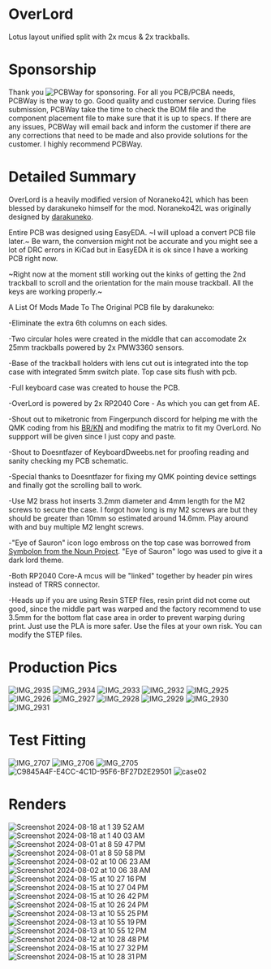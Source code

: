 # OverLord

Lotus layout unified split with 2x mcus & 2x trackballs.

# Sponsorship

Thank you ![PCBWay](https://github.com/user-attachments/assets/6f3bc12d-9a62-42ca-8eee-fdd73b5ef344) for sponsoring. For all you PCB/PCBA needs, PCBWay is the way to go. Good quality and customer service. During files submission, PCBWay take the time to check the BOM file and the component placement file to make sure that it is up to specs. If there are any issues, PCBWay will email back and inform the customer if there are any corrections that need to be made and also provide solutions for the customer. I highly recommend PCBWay. 


# Detailed Summary

OverLord is a heavily modified version of Noraneko42L which has been blessed by darakuneko himself for the mod. Noraneko42L was originally designed by [darakuneko](https://github.com/darakuneko/Noraneko/tree/main/noraneko42l).

Entire PCB was designed using EasyEDA. ~I will upload a convert PCB file later.~ Be warn, the conversion might not be accurate and you might see a lot of DRC errors in KiCad but in EasyEDA it is ok since I have a working PCB right now.

~Right now at the moment still working out the kinks of getting the 2nd trackball to scroll and the orientation for the main mouse trackball. All the keys are working properly.~

A List Of Mods Made To The Original PCB file by darakuneko:

-Eliminate the extra 6th columns on each sides.

-Two circular holes were created in the middle that can accomodate 2x 25mm trackballs powered by 2x PMW3360 sensors.

-Base of the trackball holders with lens cut out is integrated into the top case with integrated 5mm switch plate. Top case sits flush with pcb.

-Full keyboard case was created to house the PCB.

-OverLord is powered by 2x RP2040 Core - As which you can get from AE.

-Shout out to miketronic from Fingerpunch discord for helping me with the QMK coding from his [BR/KN](https://github.com/miketronic/brkn-keyboard) and modifing the matrix to fit my OverLord. No suppport will be given since I just copy and paste.

-Shout to Doesntfazer of KeyboardDweebs.net for proofing reading and sanity checking my PCB schematic.

-Special thanks to Doesntfazer for fixing my QMK pointing device settings and finally got the scrolling ball to work.

-Use M2 brass hot inserts 3.2mm diameter and 4mm length for the M2 screws to secure the case. I forgot how long is my M2 screws are but they should be greater than 10mm so estimated around 14.6mm. Play around with and buy multiple M2 lenght screws.

-"Eye of Sauron" icon logo embross on the top case was borrowed from [Symbolon from the Noun Project](https://thenounproject.com/icon/eye-of-sauron-1007756/). "Eye of Sauron" logo was used to give it a dark lord theme.

-Both RP2040 Core-A mcus will be "linked" together by header pin wires instead of TRRS connector.

-Heads up if you are using Resin STEP files, resin print did not come out good, since the middle part was warped and the factory recommend to use 3.5mm for the bottom flat case area in order to prevent warping during print. Just use the PLA is more safer. Use the files at your own risk. You can modify the STEP files.

# Production Pics
![IMG_2935](https://github.com/user-attachments/assets/1da241d4-54e2-401f-b791-bc9b68aad2a4)
![IMG_2934](https://github.com/user-attachments/assets/647acaec-8159-430f-b13a-d76f6e1fe1f6)
![IMG_2933](https://github.com/user-attachments/assets/c4356f1c-eaaf-44e8-ad73-be2031385a29)
![IMG_2932](https://github.com/user-attachments/assets/7aaf6300-788d-4f8f-a8ae-9dc21a8c248f)
![IMG_2925](https://github.com/user-attachments/assets/f2074fa6-50f8-43b0-bd2a-b366006c7960)
![IMG_2926](https://github.com/user-attachments/assets/5eb11ba6-ae19-4d4b-a194-34045df7f84a)
![IMG_2927](https://github.com/user-attachments/assets/12a6a1a3-c5bb-4e49-add8-b8f83245eb7f)
![IMG_2928](https://github.com/user-attachments/assets/2381b038-4e48-465b-936d-57c9c7905e73)
![IMG_2929](https://github.com/user-attachments/assets/0c5eb233-827a-4c14-9c21-08bf278f4b90)
![IMG_2930](https://github.com/user-attachments/assets/558dbc05-afa1-49bc-94e7-346e9ce1b917)
![IMG_2931](https://github.com/user-attachments/assets/d82417af-c64c-422a-bfb3-c41f0b6072d9)

# Test Fitting
![IMG_2707](https://github.com/user-attachments/assets/029263f2-cd57-474d-bc82-2caf53dad9ac)
![IMG_2706](https://github.com/user-attachments/assets/a9384805-8dea-4da3-90c1-0826b30a93cf)
![IMG_2705](https://github.com/user-attachments/assets/06e1bc89-0b4b-46f0-b3e3-8296902998e6)
![C9845A4F-E4CC-4C1D-95F6-BF27D2E29501](https://github.com/user-attachments/assets/a59a46ad-0cec-4963-8bf5-16d632aafb1a)
![case02](https://github.com/user-attachments/assets/41b77242-84e1-47c5-b268-4d8e64686faf)

# Renders

![Screenshot 2024-08-18 at 1 39 52 AM](https://github.com/user-attachments/assets/d226c8ea-a041-4107-967d-e291f5cce6a5)
![Screenshot 2024-08-18 at 1 40 03 AM](https://github.com/user-attachments/assets/c09dc3b3-35cf-40ec-8067-2123692cf95b)
![Screenshot 2024-08-01 at 8 59 47 PM](https://github.com/user-attachments/assets/22c92666-c021-4ffe-a35f-2ed77ccb87c3)
![Screenshot 2024-08-01 at 8 59 58 PM](https://github.com/user-attachments/assets/0ce3aff8-7f59-4940-824e-0c5b49a66487)
![Screenshot 2024-08-02 at 10 06 23 AM](https://github.com/user-attachments/assets/62f784b0-ee7d-405e-b139-8fa7f7711695)
![Screenshot 2024-08-02 at 10 06 38 AM](https://github.com/user-attachments/assets/b3ae3d2e-0daf-46f2-9845-2a7e8e2df206)
![Screenshot 2024-08-15 at 10 27 16 PM](https://github.com/user-attachments/assets/245341c7-bc2a-45bf-b4e2-53c78d1a7816)
![Screenshot 2024-08-15 at 10 27 04 PM](https://github.com/user-attachments/assets/c4c7ec3d-68b3-4fa5-9d3c-94c131aeae76)
![Screenshot 2024-08-15 at 10 26 42 PM](https://github.com/user-attachments/assets/718428db-7a09-4f6f-8711-cc589324a67d)
![Screenshot 2024-08-15 at 10 26 24 PM](https://github.com/user-attachments/assets/598c13d7-e2b4-4b3f-840b-34a0a3277344)
![Screenshot 2024-08-13 at 10 55 25 PM](https://github.com/user-attachments/assets/226fc61e-6bb3-4581-9781-8728432feef7)
![Screenshot 2024-08-13 at 10 55 19 PM](https://github.com/user-attachments/assets/0b178b40-92e4-4395-9167-6e1e025cd4e7)
![Screenshot 2024-08-13 at 10 55 12 PM](https://github.com/user-attachments/assets/ecf2b348-2cb2-4f23-9fc0-df1129f65422)
![Screenshot 2024-08-12 at 10 28 48 PM](https://github.com/user-attachments/assets/6baa2775-c69a-41e7-ac70-ecdfc805a117)
![Screenshot 2024-08-15 at 10 27 32 PM](https://github.com/user-attachments/assets/fe5929cc-7b09-4693-86a8-7ab1cb7f4d91)
![Screenshot 2024-08-15 at 10 28 31 PM](https://github.com/user-attachments/assets/461ac25f-b2f4-4bd2-a8f7-51754027c01d)
